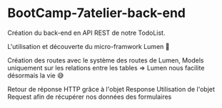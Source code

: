 # BootCamp-7atelier-back-end

Création du back-end en API REST de notre TodoList.

L'utilisation et découverte du micro-framwork Lumen 🤩

Création des routes avec le système des routes de Lumen,
Models uniquement sur les relations entre les tables => Lumen nous facilite désormais la vie 😅

Retour de réponse HTTP grâce à l'objet Response
Utilisation de l'objet Request afin de récupérer nos données des formulaires

